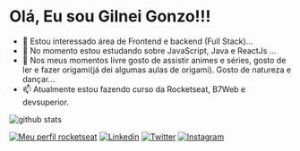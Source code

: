 # Olá, Eu sou Gilnei Gonzo!!!

- 👀 Estou interessado área de Frontend e backend (Full Stack)...
- 🌱 No momento estou estudando sobre JavaScript, Java e ReactJs ...
- 💞️ Nos meus momentos livre gosto de assistir animes e séries, gosto de ler e fazer origami(já dei algumas aulas de origami). Gosto de natureza e dançar...
- 📫 Atualmente estou fazendo curso da Rocketseat, B7Web e devsuperior.

![github stats](https://github-readme-stats.vercel.app/api?username=gcgonzo&show_icons=true&theme=vue-dark)

[![Meu perfil rocketseat](https://img.shields.io/badge/Perfil-Rocketseat-orange)](https://app.rocketseat.com.br/me/gilnei-gonzo)
[![Linkedin](https://img.shields.io/badge/-LinkedIn-3da379?style=flat&labelColor=273849&logo=Linkedin&Color=white)](https://www.linkedin.com/in/gilnei-gonzo/)
[![Twitter](https://img.shields.io/badge/-Twitter-3da379?style=flat&labelColor=273849&logo=Twitter&Color=#FF5733)](https://twitter.com/gilneigonzo)
[![Instagram](https://img.shields.io/badge/-Instagram-3da379?style=flat&labelColor=273849&logo=Instagram&Color=#FF5733)](https://www.instagram.com/gilnei_gonzo/)









<!---
gcgonzo/gcgonzo is a ✨ special ✨ repository because its `README.md` (this file) appears on your GitHub profile.
You can click the Preview link to take a look at your changes.
--->
